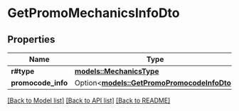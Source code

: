 # GetPromoMechanicsInfoDto

## Properties

Name | Type | Description | Notes
------------ | ------------- | ------------- | -------------
**r#type** | [**models::MechanicsType**](MechanicsType.md) |  | 
**promocode_info** | Option<[**models::GetPromoPromocodeInfoDto**](GetPromoPromocodeInfoDTO.md)> |  | [optional]

[[Back to Model list]](../README.md#documentation-for-models) [[Back to API list]](../README.md#documentation-for-api-endpoints) [[Back to README]](../README.md)


